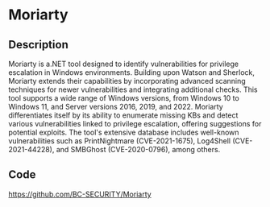 # Moriarty

## Description
Moriarty is a.NET tool designed to identify vulnerabilities for privilege escalation in Windows environments. Building upon Watson and Sherlock, Moriarty extends their capabilities by incorporating advanced scanning techniques for newer vulnerabilities and integrating additional checks. This tool supports a wide range of Windows versions, from Windows 10 to Windows 11, and Server versions 2016, 2019, and 2022. Moriarty differentiates itself by its ability to enumerate missing KBs and detect various vulnerabilities linked to privilege escalation, offering suggestions for potential exploits. The tool's extensive database includes well-known vulnerabilities such as PrintNightmare (CVE-2021-1675), Log4Shell (CVE-2021-44228), and SMBGhost (CVE-2020-0796), among others.

## Code
https://github.com/BC-SECURITY/Moriarty
